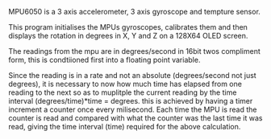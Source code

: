 MPU6050 is a 3 axis accelerometer, 3 axis gyroscope and tempture sensor.

This program initialises the MPUs gyroscopes, calibrates them and then displays the rotation in degrees in X, Y and Z on a 128X64 OLED screen.

The readings from the mpu are in degrees/second in 16bit twos compliment form, this is condtiioned first into a floating point variable.

Since the reading is in a rate and not an absolute (degrees/second not just degrees), it is necessary to now how much time has elapsed from one reading to the next so as to muplitple the current reading by the time interval (degrees/time)*time = degrees. this is achieved by having a timer increment a counter once every milisecond. Each time the MPU is read the counter is read and compared with what the counter was the last time it was read, giving the time interval (time) required for the above calculation.